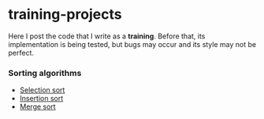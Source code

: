 # training-projects

Here I post the code that I write as a **training**. 
Before that, its implementation is being tested, but bugs may occur and its style may not be perfect.

### Sorting algorithms
* [Selection sort](https://github.com/BogdanPal1/training-projects/blob/master/sorting_algorithms/SelectionSort.h)
* [Insertion sort](https://github.com/BogdanPal1/training-projects/blob/master/sorting_algorithms/InsertionSort.h)
* [Merge sort](https://github.com/BogdanPal1/training-projects/blob/master/sorting_algorithms/MergeSort.h)
